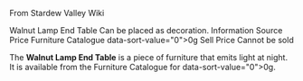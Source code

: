 From Stardew Valley Wiki

Walnut Lamp End Table Can be placed as decoration. Information Source Price Furniture Catalogue data-sort-value="0"&gt;0g Sell Price Cannot be sold

The **Walnut Lamp End Table** is a piece of furniture that emits light at night. It is available from the Furniture Catalogue for data-sort-value="0"&gt;0g.
